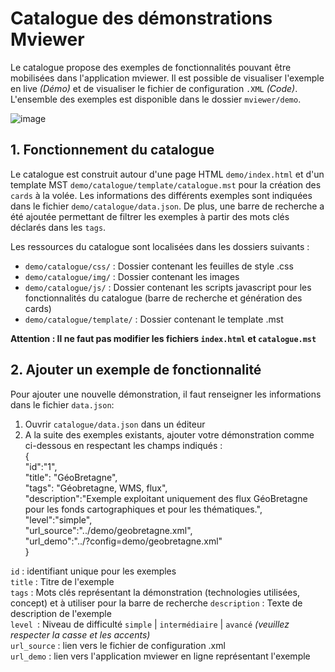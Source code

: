 # Catalogue des démonstrations Mviewer

Le catalogue propose des exemples de fonctionnalités pouvant être mobilisées dans l'application mviewer. Il est possible de visualiser l'exemple en live *(Démo)* et de visualiser le fichier de configuration `.XML` *(Code)*. L'ensemble des exemples est disponible dans le dossier `mviewer/demo`. 

![image](https://user-images.githubusercontent.com/22764056/192487768-ed227e52-f1ff-4a9f-8dd2-eea99e4c45b6.png)

## 1. Fonctionnement du catalogue
Le catalogue est construit autour d'une page HTML `demo/index.html` et d'un template MST  `demo/catalogue/template/catalogue.mst` pour la création des `cards` à la volée. Les informations des différents exemples sont indiquées dans le fichier `demo/catalogue/data.json`.
De plus, une barre de recherche a été ajoutée permettant de filtrer les exemples à partir des mots clés déclarés dans les `tags`.

Les ressources du catalogue sont localisées dans les dossiers suivants : 
 - `demo/catalogue/css/` : Dossier contenant les feuilles de style .css
 - `demo/catalogue/img/` : Dossier contenant les images
 - `demo/catalogue/js/` :  Dossier contenant les scripts javascript pour les fonctionnalités du catalogue (barre de recherche et génération des cards)
 - `demo/catalogue/template/` : Dossier contenant le template .mst 


**Attention : Il ne faut pas modifier les fichiers `index.html` et `catalogue.mst`**


## 2. Ajouter un exemple de fonctionnalité

Pour ajouter une nouvelle démonstration, il faut renseigner les informations dans le fichier `data.json`: 

 1. Ouvrir `catalogue/data.json` dans un éditeur  
 2. A la suite des exemples existants, ajouter votre démonstration comme ci-dessous en
    respectant les champs indiqués :  
   {  
		"id":"1",  
		"title": "GéoBretagne",  
		"tags": "Géobretagne, WMS,  flux",  
		"description":"Exemple exploitant uniquement des flux GéoBretagne pour les fonds cartographiques et pour les thématiques.",  
		"level":"simple",  
		"url_source":"../demo/geobretagne.xml",  
		"url_demo":"../?config=demo/geobretagne.xml"  
	}  

`id` : identifiant unique pour les exemples   
`title` : Titre de l'exemple  
`tags` : Mots clés représentant la démonstration (technologies utilisées, concept) et à utiliser pour la barre de recherche
`description` : Texte de description de l'exemple  
`level `: Niveau de difficulté `simple` | `intermédiaire` | `avancé` *(veuillez respecter la casse et les accents)*  
`url_source` : lien vers le fichier de configuration .xml   
`url_demo` : lien vers l'application mviewer en ligne représentant l'exemple  


